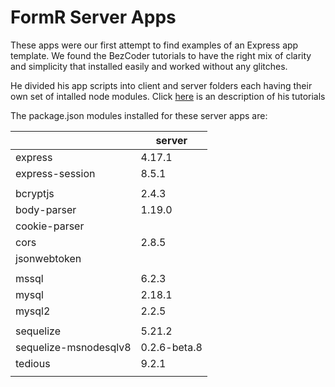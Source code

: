 # FormR Server Apps

  These apps were our first attempt to find examples of an Express app template.
  We found the BezCoder tutorials to have the right mix of clarity and simplicity
  that installed easily and worked without any glitches.

  He divided his app scripts into client and server folders each having their own set
  of intalled node modules.  Click [here](Apps/et0308_BezKoder-apps.md) is an description of his tutorials

  The package.json modules installed for these server apps are:

|                                | server       |
|--------------------------------|--------------|
|express                         | 4.17.1       |
|express-session                 | 8.5.1        |
|                                |              |
|bcryptjs                        | 2.4.3        |
|body-parser                     | 1.19.0       |
|cookie-parser                   |              |
|cors                            | 2.8.5        |
|jsonwebtoken                    |              |
|                                |              |
|mssql                           | 6.2.3        |
|mysql                           | 2.18.1       |
|mysql2                          | 2.2.5        |
|                                |              |
|sequelize                       | 5.21.2       |
|sequelize-msnodesqlv8           | 0.2.6-beta.8 |
|tedious                         | 9.2.1        |
|                                |              |
